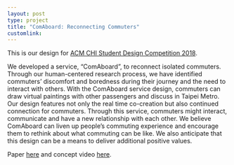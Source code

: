 ```yaml
---
layout: post
type: project
title: "ComAboard: Reconnecting Commuters"
customlink: 
---
```

This is our design for [ACM CHI Student Design Competition 2018](https://chi2018.acm.org/authors/student-design-competition/).

We developed a service, “ComAboard”, to reconnect isolated commuters. Through our human-centered research process, we have identified commuters’ discomfort and boredness during their journey and the need to interact with others. With the ComAboard service design, commuters can draw virtual paintings with other passengers and discuss in Taipei Metro. Our design features not only the real time co-creation but also continued connection for commuters. Through this service, commuters might interact, communicate and have a new relationship with each other. We believe ComAboard can liven up people’s commuting experience and encourage them to rethink about what commuting can be like. We also anticipate that this design can be a means to deliver additional positive values.

Paper [here](/projects/ComAboard/paper.pdf) and concept video [here](https://youtu.be/X3lWKYbod4U).
